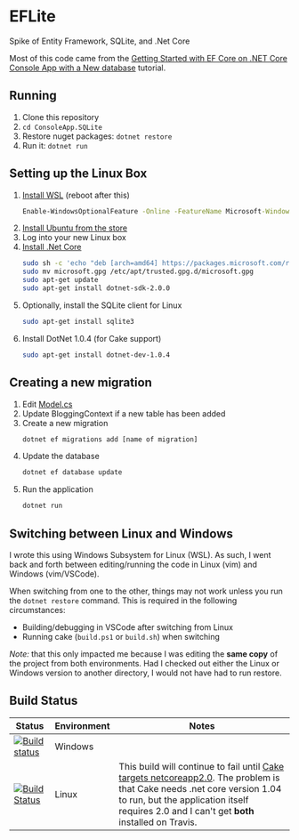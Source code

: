 # EFLite

Spike of Entity Framework, SQLite, and .Net Core

Most of this code came from the [Getting Started with EF Core on .NET Core Console App with a New database](https://docs.microsoft.com/en-us/ef/core/get-started/netcore/new-db-sqlite) tutorial.

## Running

1. Clone this repository
1. `cd ConsoleApp.SQLite`
1. Restore nuget packages: `dotnet restore`
1. Run it: `dotnet run`

## Setting up the Linux Box

1. [Install WSL](https://msdn.microsoft.com/en-us/commandline/wsl/install-win10) (reboot after this)
    ```cmd
    Enable-WindowsOptionalFeature -Online -FeatureName Microsoft-Windows-Subsystem-Linux
    ```
1. [Install Ubuntu from the store](https://www.microsoft.com/en-us/store/p/ubuntu/9nblggh4msv6)
1. Log into your new Linux box
1. [Install .Net Core](https://www.microsoft.com/net/core#linuxubuntu)
    ```bash
    sudo sh -c 'echo "deb [arch=amd64] https://packages.microsoft.com/repos/microsoft-ubuntu-xenial-prod xenial main" > /etc/apt/sources.list.d/dotnetdev.list'
    sudo mv microsoft.gpg /etc/apt/trusted.gpg.d/microsoft.gpg
    sudo apt-get update
    sudo apt-get install dotnet-sdk-2.0.0
    ```
1. Optionally, install the SQLite client for Linux
    ```bash
    sudo apt-get install sqlite3
    ```
1. Install DotNet 1.0.4 (for Cake support)
    ```bash
    sudo apt-get install dotnet-dev-1.0.4
    ```

## Creating a new migration

1. Edit [Model.cs](ConsoleApp.Sqlite/Model.cs)
1. Update BloggingContext if a new table has been added
1. Create a new migration
    ```cmd
    dotnet ef migrations add [name of migration]
    ```
1. Update the database
    ```cmd
    dotnet ef database update
    ```
1. Run the application
    ```cmd
    dotnet run
    ```

## Switching between Linux and Windows

I wrote this using Windows Subsystem for Linux (WSL).  As such,
I went back and forth between editing/running the code in Linux
(vim) and Windows (vim/VSCode).

When switching from one to the other, things may not work
unless you run the `dotnet restore` command.  This is required
in the following circumstances:

* Building/debugging in VSCode after switching from Linux
* Running cake (`build.ps1` or `build.sh`) when switching

*Note:* that this only impacted me because I was editing the
**same copy** of the project from both environments.  Had I
checked out either the Linux or Windows version to another
directory, I would not have had to run restore.

## Build Status

| Status | Environment | Notes |
|--------|-------------|-------|
| [![Build status](https://ci.appveyor.com/api/projects/status/t8l8xx1c7kalk4b2?svg=true)](https://ci.appveyor.com/project/jquintus/eflite) | Windows |  |
| [![Build Status](https://travis-ci.org/jquintus/EFLite.svg?branch=master)](https://travis-ci.org/jquintus/EFLite) | Linux | This build will continue to fail until [Cake targets netcoreapp2.0](https://github.com/cake-build/cake/issues/1781).  The problem is that Cake needs .net core version 1.04 to run, but the application itself requires 2.0 and I can't get **both** installed on Travis. |

